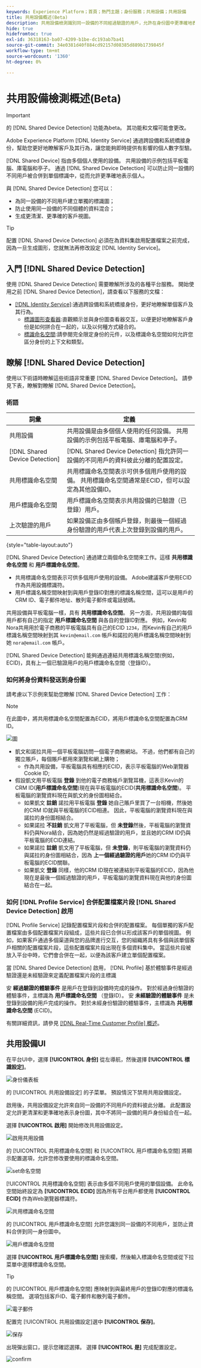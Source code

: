 ```yaml
---
keywords: Experience Platform；首頁；熱門主題；身份服務；共用設備；共用設備
title: 共用設備概述(Beta)
description: 共用設備檢測識別同一設備的不同經過驗證的用戶，允許在身份圖中更準確地表示客戶資料
hide: true
hidefromtoc: true
exl-id: 36318163-ba07-4209-b1be-dc193ab7ba41
source-git-commit: 34e0381d40f884cd92157d08385d889b1739845f
workflow-type: tm+mt
source-wordcount: '1360'
ht-degree: 0%

---
```


# 共用設備檢測概述(Beta)

>[!IMPORTANT]
>
>的 [!DNL Shared Device Detection] 功能為beta。 其功能和文檔可能會更改。

Adobe Experience Platform [!DNL Identity Service] 通過跨設備和系統橋接身份，幫助您更好地瞭解客戶及其行為，讓您能夠即時提供有影響的個人數字型驗。

[!DNL Shared Device] 指由多個個人使用的設備。 共用設備的示例包括平板電腦、庫電腦和亭子。 通過 [!DNL Shared Device Detection] 可以防止同一設備的不同用戶被合併到單個標識中，從而允許更準確地表示個人。

與 [!DNL Shared Device Detection] 您可以：

* 為同一設備的不同用戶建立單獨的標識圖；
* 防止使用同一設備的不同個體的資料混合；
* 生成更清潔、更準確的客戶視圖。

>[!TIP]
>
>配置 [!DNL Shared Device Detection] 必須在為資料集啟用配置檔案之前完成，因為一旦生成圖形，您就無法再修改設定 [!DNL Identity Service]。

## 入門 [!DNL Shared Device Detection]

使用 [!DNL Shared Device Detection] 需要瞭解所涉及的各種平台服務。 開始使用之前 [!DNL Shared Device Detection]，請查看以下服務的文檔：

* [[!DNL Identity Service]](../home.md):通過跨設備和系統橋接身份，更好地瞭解單個客戶及其行為。
   * [標識圖形查看器](./identity-graph-viewer.md):直觀顯示並與身份圖查看器交互，以便更好地瞭解客戶身份是如何拼合在一起的，以及以何種方式縫合的。
   * [標識命名空間](../namespaces.md):請參閱完全限定身份的元件，以及標識命名空間如何允許您區分身份的上下文和類型。

## 瞭解 [!DNL Shared Device Detection]

使用以下術語時瞭解這些術語非常重要
[!DNL Shared Device Detection]。 請參見下表，瞭解對瞭解 [!DNL Shared Device Detection]。

### 術語

| 詞彙 | 定義 |
| --- | --- |
| 共用設備 | 共用設備是由多個個人使用的任何設備。 共用設備的示例包括平板電腦、庫電腦和亭子。 |
| [!DNL Shared Device Detection] | [!DNL Shared Device Detection] 指允許同一設備的不同用戶的資料彼此分離的配置設定。 |
| 共用標識命名空間 | 共用標識命名空間表示可供多個用戶使用的設備。 共用標識命名空間通常是ECID，但可以設定為其他設備ID。 |
| 用戶標識命名空間 | 用戶標識命名空間表示共用設備的已驗證（已登錄）用戶。 |
| 上次驗證的用戶 | 如果設備正由多個帳戶登錄，則最後一個經過身份驗證的用戶代表上次登錄到設備的用戶。 |

{style="table-layout:auto"}

[!DNL Shared Device Detection] 通過建立兩個命名空間來工作。這樣 **共用標識命名空間** 和 **用戶標識命名空間**。

* 共用標識命名空間表示可供多個用戶使用的設備。 Adobe建議客戶使用ECID作為共用設備標識符。
* 用戶標識名稱空間映射到與用戶登錄ID對應的標識名稱空間，這可以是用戶的CRM ID、電子郵件地址、散列電子郵件或電話號碼。

共用設備與平板電腦一樣，具有 **共用標識命名空間**。 另一方面，共用設備的每個用戶都有自己的指定 **用戶標識命名空間** 與各自的登錄ID對應。 例如，Kevin和Nora共用用於電子商務的平板電腦具有自己的ECID `1234`，而Kevin有自己的用戶標識名稱空間映射到其 `kevin@email.com` 帳戶和諾拉的用戶標識名稱空間映射到她 `nora@email.com` 帳戶。

[!DNL Shared Device Detection] 能夠通過連結共用標識名稱空間(例如， ECID)，具有上一個已驗證用戶的用戶標識命名空間（登錄ID）。

### 如何將身份資料發送到身份圖

請考慮以下示例來幫助您瞭解 [!DNL Shared Device Detection] 工作：

>[!NOTE]
>
>在此圖中，將共用標識命名空間配置為ECID，將用戶標識命名空間配置為CRM ID。

![圖](../images/shared-device/diagram.png)

* 凱文和諾拉共用一個平板電腦訪問一個電子商務網站。 不過，他們都有自己的獨立賬戶，每個賬戶都用來瀏覽和網上購物；
   * 作為共用設備，平板電腦具有相應的ECID，表示平板電腦的Web瀏覽器Cookie ID;
* 假設凱文用平板電腦 **登錄** 到他的電子商務帳戶瀏覽耳機，這表示Kevin的CRM ID(**用戶標識命名空間**)現在與平板電腦的ECID(**共用標識命名空間**)。 平板電腦的瀏覽資料現在與凱文的身份圖相結合。
   * 如果凱文 **註銷** 諾拉用平板電腦 **登錄** 她自己賬戶里買了一台相機，然後她的CRM ID就與平板電腦的ECID相連。 因此，平板電腦的瀏覽資料現在與諾拉的身份圖相結合。
   * 如果諾拉 **不註銷** 凱文用了平板電腦，但 **未登錄**&#x200B;然後，平板電腦的瀏覽資料仍與Nora結合，因為她仍然是經過驗證的用戶，並且她的CRM ID仍與平板電腦的ECID連結。
   * 如果諾拉 **註銷** 凱文用了平板電腦，但 **未登錄**，則平板電腦的瀏覽資料仍與諾拉的身份圖相結合，因為 **上一個經過驗證的用戶**&#x200B;她的CRM ID仍與平板電腦的ECID關聯。
   * 如果凱文 **登錄** 同樣，他的CRM ID現在被連結到平板電腦的ECID，因為他現在是最後一個經過驗證的用戶，平板電腦的瀏覽資料現在與他的身份圖結合在一起。

### 如何 [!DNL Profile Service] 合併配置檔案片段 [!DNL Shared Device Detection] 啟用

[!DNL Profile Service] 記錄配置檔案片段和合併的配置檔案。 每個單獨的客戶配置檔案由多個配置檔案片段組成，這些片段已合併以形成該客戶的單個視圖。 例如，如果客戶通過多個渠道與您的品牌進行交互，您的組織將具有多個與該單個客戶相關的配置檔案片段，這些配置檔案片段出現在多個資料集中。 當這些片段被放入平台中時，它們會合併在一起，以便為該客戶建立單個配置檔案。

當 [!DNL Shared Device Detection] 啟用， [!DNL Profile] 基於體驗事件是經過驗證還是未經驗證來定義配置檔案片段的主標識

安 **經過驗證的體驗事件** 是用戶在登錄到設備時完成的操作。 對於經過身份驗證的體驗事件，主標識為 **用戶標識命名空間** （登錄ID）。 安 **未經驗證的體驗事件** 是未登錄到設備的用戶完成的操作。 對於未經身份驗證的體驗事件，主標識為 **共用標識命名空間** (ECID)。

有關詳細資訊，請參見  [[!DNL Real-Time Customer Profile] 概述](../../profile/home.md)。

## 共用設備UI

在平台UI中，選擇 **[!UICONTROL 身份]** 從左導航，然後選擇 **[!UICONTROL 標識設定]**。

![身份儀表板](../images/shared-device/identity-dashboard.png)

的 [!UICONTROL 共用設備設定] 的子菜單。 預設情況下禁用共用設備設定。

啟用後，共用設備設定允許來自同一設備的不同用戶的資料彼此分離。 此配置設定允許更清潔和更準確地表示身份圖，其中不將同一設備的用戶身份組合在一起。

選擇 **[!UICONTROL 啟用]** 開始修改共用設備設定。

![啟用共用設備](../images/shared-device/enable-shared-device.png)

的 [!UICONTROL 共用標識命名空間] 和 [!UICONTROL 用戶標識命名空間] 將顯示配置選項，允許您修改要使用的標識命名空間。

![set命名空間](../images/shared-device/set-namespaces.png)

[!UICONTROL 共用標識命名空間] 表示由多個不同用戶使用的單個設備。 此命名空間始終設定為 **[!UICONTROL ECID]** 因為所有平台用戶都使用 **[!UICONTROL ECID]** 作為Web瀏覽器標識符。

![共用標識命名空間](../images/shared-device/shared-identity-namespace.png)

的 [!UICONTROL 用戶標識命名空間] 允許您識別同一設備的不同用戶，並防止資料合併到同一身份圖中。

![用戶標識命名空間](../images/shared-device/user-identity-namespace.png)

選擇 **[!UICONTROL 用戶標識命名空間]** 搜索欄，然後輸入標識命名空間或從下拉菜單中選擇標識命名空間。

>[!TIP]
>
>的 [!UICONTROL 用戶標識命名空間] 應映射到與最終用戶的登錄ID對應的標識名稱空間。 選項包括客戶ID、電子郵件和散列電子郵件。

![電子郵件](../images/shared-device/emails.png)

配置完 [!UICONTROL 共用設備設定]選中 **[!UICONTROL 保存]**。

![保存](../images/shared-device/save.png)

出現彈出窗口，提示您確認選擇。 選擇 **[!UICONTROL 是]** 完成配置設定。

![confirm](../images/shared-device/confirm.png)
